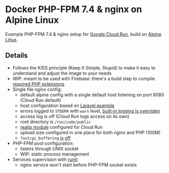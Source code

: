 # Docker PHP-FPM 7.4 & nginx on Alpine Linux
Example PHP-FPM 7.4 & nginx setup for [Google Cloud Run](https://cloud.google.com/run), build on [Alpine Linux](https://www.alpinelinux.org/).

## Details

* Follows the KISS principle (Keep It Simple, Stupid) to make it easy to understand and adjust the image to your needs
* WIP: meant to be used with Firebase: there's a build step to compile [required PHP extensions](https://cloud.google.com/php/grpc)
* Single file nginx config:
  - default alpine config with a single default host listening on port 8080 (Cloud Run default)
  - host configuration based on [Laravel example](https://laravel.com/docs/7.x/deployment#nginx)
  - errors logged to `STDERR` with `warn` level, [built-in logging is overriden](https://stackoverflow.com/a/65330408/805259)
  - access log is off (Cloud Run logs access on its own)
  - root directory is `/run/code/public`
  - [realip module](http://nginx.org/en/docs/http/ngx_http_realip_module.html) configured for Cloud Run
  - upload size configured in one place for both nginx and PHP (100M)
  - `fastcgi_buffering` [is](https://stackoverflow.com/q/63251335/805259) [off](https://stackoverflow.com/q/19539501/805259)
* PHP-FPM pool configuration:
  - listens through UNIX socket
  - WIP: static process management
* Services supervision with [runit](http://smarden.org/runit/):
  - nginx service won't start before PHP-FPM socket exists
